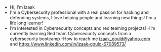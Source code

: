 - Hi, I’m izaak
- I'm a Cybersecurity professional with a real passion for hacking and defending systems, I love helping people and learning new things! I'm a life long learner! 
- I’m interested in Cybersecurity concepts and red teaming projects! 
-I’m currently learning Red team Cybersecurity concepts from a cybersecurity bootcamp
-How to reach me izaak_gould@yahoo.com and https://www.linkedin.com/in/izaak-gould-67089573/

<!---
izaak22/izaak22 is a ✨ special ✨ repository because its `README.md` (this file) appears on your GitHub profile.
You can click the Preview link to take a look at your changes.
--->
